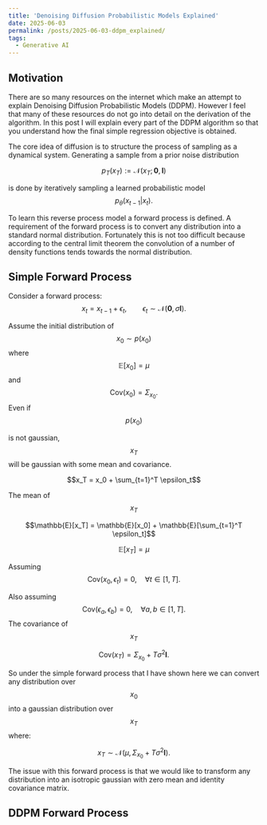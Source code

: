 ```yaml
---
title: 'Denoising Diffusion Probabilistic Models Explained'
date: 2025-06-03
permalink: /posts/2025-06-03-ddpm_explained/
tags:
  - Generative AI
---
```


## Motivation

There are so many resources on the internet which make an attempt to explain Denoising Diffusion Probabilistic Models (DDPM). However I feel that many of these resources do not go into detail on the derivation of the algorithm. In this post I will explain every part of the DDPM algorithm so that you understand how the final simple regression objective is obtained.

The core idea of diffusion is to structure the process of sampling as a dynamical system. Generating a sample from a prior noise distribution

$$p_T(x_T) := \mathcal{N}(x_T; \mathbf{0}, \mathbf{I})$$

is done by iteratively sampling a learned probabilistic model
$$p_\theta(x_{t-1} | x_t).$$

To learn this reverse process model a forward process is defined. A requirement of the forward process is to convert any distribution into a standard normal distribution. Fortunately this is not too difficult because according to the central limit theorem the convolution of a number of density functions tends towards the normal distribution. 

## Simple Forward Process

Consider a forward process:
$$x_t = x_{t-1} + \epsilon_t, \qquad \epsilon_t \sim\mathcal{N}(\mathbf{0}, \sigma\mathbf{I}).$$

Assume the initial distribution of 
$$x_0 \sim p(x_0)$$ 
where 
$$\mathbb{E}[x_0] = \mu$$ 
and 
$$\textrm{Cov}(x_0) = \Sigma_{x_0}.$$
Even if 
$$p(x_0)$$ 

is not gaussian, 
$$x_T$$ 
will be gaussian with some mean and covariance.

$$x_T = x_0 + \sum_{t=1}^T \epsilon_t$$

The mean of 
$$x_T$$ 

$$\mathbb{E}[x_T] = \mathbb{E}[x_0] + \mathbb{E}[\sum_{t=1}^T \epsilon_t]$$

$$\mathbb{E}[x_T] = \mu$$

Assuming
$$\textrm{Cov}(x_0, \epsilon_t) = 0,\quad \forall t \in[1,T].$$ 

Also assuming
$$\textrm{Cov}(\epsilon_a, \epsilon_b) = 0,\quad \forall a, b\in[1,T].$$
The covariance of 
$$x_T$$

$$\textrm{Cov}(x_T) = \Sigma_{x_0} + T\sigma^2\mathbf{I}.$$

So under the simple forward process that I have shown here we can convert any distribution over 
$$x_0$$
into a gaussian distribution over 
$$x_T$$
where:

$$x_T \sim \mathcal{N}(\mu, \Sigma_{x_0}+T\sigma^2\mathbf{I}).$$

The issue with this forward process is that we would like to transform any distribution into an isotropic gaussian with zero mean and identity covariance matrix.

## DDPM Forward Process

